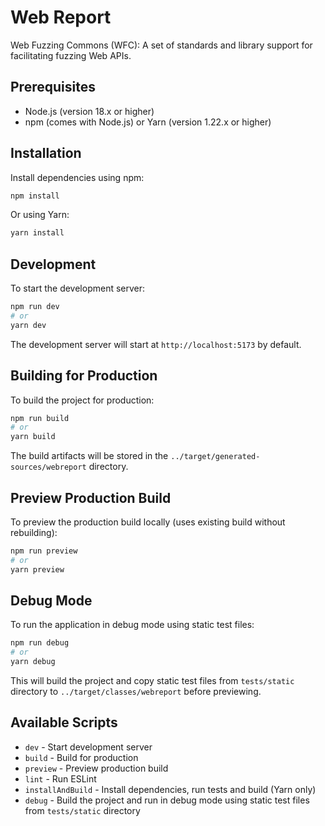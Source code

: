 # Web Report

Web Fuzzing Commons (WFC): A set of standards and library support for facilitating fuzzing Web APIs.


## Prerequisites

- Node.js (version 18.x or higher)
- npm (comes with Node.js) or Yarn (version 1.22.x or higher)

## Installation

Install dependencies using npm:
```bash
npm install
```

Or using Yarn:
```bash
yarn install
```

## Development

To start the development server:

```bash
npm run dev
# or
yarn dev
```

The development server will start at `http://localhost:5173` by default.

## Building for Production

To build the project for production:

```bash
npm run build
# or
yarn build
```

The build artifacts will be stored in the `../target/generated-sources/webreport` directory.

## Preview Production Build

To preview the production build locally (uses existing build without rebuilding):

```bash
npm run preview
# or
yarn preview
```

## Debug Mode

To run the application in debug mode using static test files:

```bash
npm run debug
# or
yarn debug
```

This will build the project and copy static test files from `tests/static` directory to `../target/classes/webreport` before previewing.

## Available Scripts

- `dev` - Start development server
- `build` - Build for production
- `preview` - Preview production build
- `lint` - Run ESLint
- `installAndBuild` - Install dependencies, run tests and build (Yarn only)
- `debug` - Build the project and run in debug mode using static test files from `tests/static` directory
